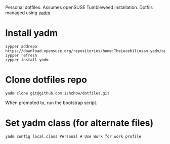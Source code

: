Personal dotfiles. Assumes openSUSE Tumbleweed installation. Dotfils managed using [yadm](https://yadm.io/).

# Install yadm

```
zypper addrepo https://download.opensuse.org/repositories/home:TheLocehiliosan:yadm/openSUSE_Tumbleweed/home:TheLocehiliosan:yadm.repo
zypper refresh
zypper install yadm
```

# Clone dotfiles repo

```
yadm clone git@github.com:ishchow/dotfiles.git
```

When prompted to, run the bootstrap script.

# Set yadm class (for alternate files)

```
yadm config local.class Personal # Use Work for work profile
```
